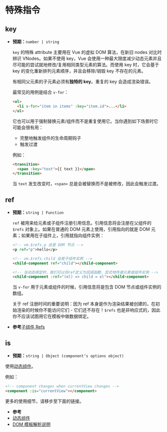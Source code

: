 # 特殊指令

## key

- **预期：**`number | string`

  `key` 的特殊 attribute 主要用在 Vue 的虚拟 DOM 算法，在新旧 nodes 对比时辨识 VNodes。如果不使用 key，Vue 会使用一种最大限度减少动态元素并且尽可能的尝试就地修改/复用相同类型元素的算法。而使用 key 时，它会基于 key 的变化重新排列元素顺序，并且会移除/销毁 key 不存在的元素。

  有相同父元素的子元素必须有**独特的 key**。重复的 key 会造成渲染错误。

  最常见的用例是结合 `v-for`：

  ```html
  <ul>
    <li v-for="item in items" :key="item.id">...</li>
  </ul>
  ```

  它也可以用于强制替换元素/组件而不是重复使用它。当你遇到如下场景时它可能会很有用：

  - 完整地触发组件的生命周期钩子
  -  触发过渡

  例如：

  ```html
  <transition>
    <span :key="text">{{ text }}</span>
  </transition>
  ```

  当 `text` 发生改变时，`<span>` 总是会被替换而不是被修改，因此会触发过渡。

## ref

- **预期：**`string | Function`

  `ref` 被用来给元素或子组件注册引用信息。引用信息将会注册在父组件的 `$refs` 对象上。如果在普通的 DOM 元素上使用，引用指向的就是 DOM 元素；如果用在子组件上，引用就指向组件实例：

  ```html
  <!-- vm.$refs.p 会是 DOM 节点 -->
  <p ref="p">hello</p>

  <!-- vm.$refs.child 会是子组件实例 -->
  <child-component ref="child"></child-component>

  <!-- 当动态绑定时，我们可以将ref定义为回调函数，显式地传递元素或组件实例 -->
  <child-component :ref="(el) => child = el"></child-component>
  ```

  当 `v-for` 用于元素或组件的时候，引用信息将是包含 DOM 节点或组件实例的数组。

  关于 ref 注册时间的重要说明：因为 ref 本身是作为渲染结果被创建的，在初始渲染的时候你不能访问它们 - 它们还不存在！`$refs` 也是非响应式的，因此你不应该试图用它在模板中做数据绑定。

-  **参考**[子组件 Refs](../guide/component-template-refs.html)

## is

- **预期：**`string | Object (component’s options object)`

使用[动态组件](../guide/component-dynamic-async.html)。

例如：

```html
<!-- component changes when currentView changes -->
<component :is="currentView"></component>
```

更多的使用细节，请移步至下面的链接。

-  **参考**
  - [动态组件](../guide/component-dynamic-async.html)
  - [DOM 模板解析说明](../guide/component-basics.html#解析-dom-模板时的注意事项)
